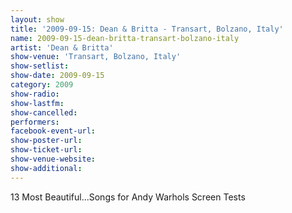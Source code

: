 ```yaml
---
layout: show
title: '2009-09-15: Dean & Britta - Transart, Bolzano, Italy'
name: 2009-09-15-dean-britta-transart-bolzano-italy
artist: 'Dean & Britta'
show-venue: 'Transart, Bolzano, Italy'
show-setlist: 
show-date: 2009-09-15
category: 2009
show-radio: 
show-lastfm: 
show-cancelled: 
performers: 
facebook-event-url: 
show-poster-url: 
show-ticket-url: 
show-venue-website: 
show-additional: 
---
```


13 Most Beautiful...Songs for Andy Warhols Screen Tests
